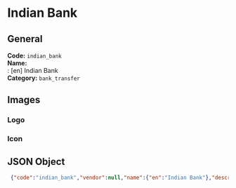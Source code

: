 # Indian Bank 
## General 
**Code:** `indian_bank`  
**Name:**  
:	[en] Indian Bank  
**Category:** `bank_transfer`  
## Images 
### Logo 
### Icon 
## JSON Object 
```json
 {"code":"indian_bank","vendor":null,"name":{"en":"Indian Bank"},"description":null,"countries":null,"category":"bank_transfer"}```  
